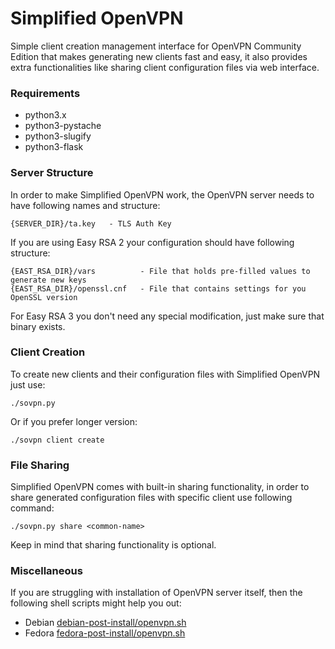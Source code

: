# Simplified OpenVPN

Simple client creation management interface for OpenVPN Community Edition that makes generating new clients fast and easy, it also provides extra functionalities like sharing client configuration files via web interface.

### Requirements
* python3.x
* python3-pystache
* python3-slugify
* python3-flask

### Server Structure
In order to make Simplified OpenVPN work, the OpenVPN server needs to have
following names and structure:

```
{SERVER_DIR}/ta.key   - TLS Auth Key
```

If you are using Easy RSA 2 your configuration should have following structure:

```
{EAST_RSA_DIR}/vars          - File that holds pre-filled values to generate new keys
{EAST_RSA_DIR}/openssl.cnf   - File that contains settings for you OpenSSL version
```

For Easy RSA 3 you don't need any special modification, just make sure that binary exists.

### Client Creation

To create new clients and their configuration files with Simplified OpenVPN just use:

```
./sovpn.py
```

Or if you prefer longer version:

```
./sovpn client create
```

### File Sharing

Simplified OpenVPN comes with built-in sharing functionality, in order to share generated configuration files with specific client use following command:

```
./sovpn.py share <common-name>
```

Keep in mind that sharing functionality is optional.

### Miscellaneous

If you are struggling with installation of OpenVPN server itself, then the following shell scripts might help you out:

* Debian
[debian-post-install/openvpn.sh](https://github.com/rudissaar/linux-config-scripts/blob/master/debian-post-install/openvpn.sh)
* Fedora
[fedora-post-install/openvpn.sh](https://github.com/rudissaar/linux-config-scripts/blob/master/fedora-post-install/openvpn.sh)
